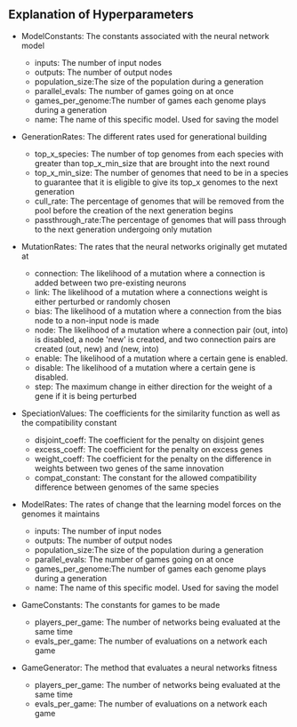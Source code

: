 
## Explanation of Hyperparameters

* ModelConstants: The constants associated with the neural network model
  * inputs:         The number of input nodes
  * outputs:        The number of output nodes
  * population_size:The size of the population during a generation
  * parallel_evals: The number of games going on at once
  * games_per_genome:The number of games each genome plays during a generation
  * name:           The name of this specific model. Used for saving the model
  
* GenerationRates:       The different rates used for generational building
  * top_x_species:   The number of top genomes from each species with greater than
                     top_x_min_size that are brought into the next round
  * top_x_min_size:  The number of genomes that need to be in a species to guarantee that
                     it is eligible to give its top_x genomes to the next generation
  * cull_rate:       The percentage of genomes that will be removed from the pool before
                     the creation of the next generation begins
  * passthrough_rate:The percentage of genomes that will pass through to the next generation
                     undergoing only mutation
                     
* MutationRates:  The rates that the neural networks originally get
                        mutated at
  * connection:     The likelihood of a mutation where a connection is added
                    between two pre-existing neurons
  * link:           The likelihood of a mutation where a connections weight
                    is either perturbed or randomly chosen
  * bias:           The likelihood of a mutation where a connection from the
                    bias node to a non-input node is made
  * node:           The likelihood of a mutation where a connection pair
                    (out, into) is disabled, a node 'new' is created, and
                    two connection pairs are created (out, new) and (new, into)
  * enable:         The likelihood of a mutation where a certain gene is
                    enabled.
  * disable:        The likelihood of a mutation where a certain gene is
                    disabled.
  * step:           The maximum change in either direction for the weight of
                    a gene if it is being perturbed 
                    
* SpeciationValues:   The coefficients for the similarity function
                        as well as the compatibility constant
  * disjoint_coeff:     The coefficient for the penalty on disjoint genes
  * excess_coeff:       The coefficient for the penalty on excess genes
  * weight_coeff:       The coefficient for the penalty on the difference
                        in weights between two genes of the same innovation
  * compat_constant:    The constant for the allowed compatibility difference
                        between genomes of the same species

* ModelRates:     The rates of change that the learning model forces
                        on the genomes it maintains
  * inputs:         The number of input nodes
  * outputs:        The number of output nodes
  * population_size:The size of the population during a generation
  * parallel_evals: The number of games going on at once
  * games_per_genome:The number of games each genome plays during a generation
  * name:           The name of this specific model. Used for saving the model
    
* GameConstants:  The constants for games to be made
  * players_per_game:   The number of networks being evaluated at the same time
  * evals_per_game:     The number of evaluations on a network each game
  
* GameGenerator:  The method that evaluates a neural networks fitness
  * players_per_game:   The number of networks being evaluated at the same time
  * evals_per_game:     The number of evaluations on a network each game
